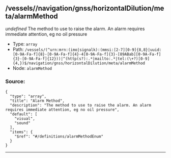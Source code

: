 ## /vessels/<RegExp>/navigation/gnss/horizontalDilution/meta/alarmMethod

*undefined*
The method to use to raise the alarm. An alarm requires immediate attention, eg no oil pressure

* Type: `array`
* Path: `/vessels/(^urn:mrn:(imo|signalk):(mmsi:[2-7][0-9]{8,8}|uuid:[0-9A-Fa-f]{8}-[0-9A-Fa-f]{4}-4[0-9A-Fa-f]{3}-[89ABab][0-9A-Fa-f]{3}-[0-9A-Fa-f]{12}))|^(http(s?):.*|mailto:.*|tel:(\+?)[0-9]{4,})$/navigation/gnss/horizontalDilution/meta/alarmMethod`
* Node: `alarmMethod`

### Source:
```
{
  "type": "array",
  "title": "Alarm Method",
  "description": "The method to use to raise the alarm. An alarm requires immediate attention, eg no oil pressure",
  "default": [
    "visual",
    "sound"
  ],
  "items": {
    "$ref": "#/definitions/alarmMethodEnum"
  }
}
```

---
